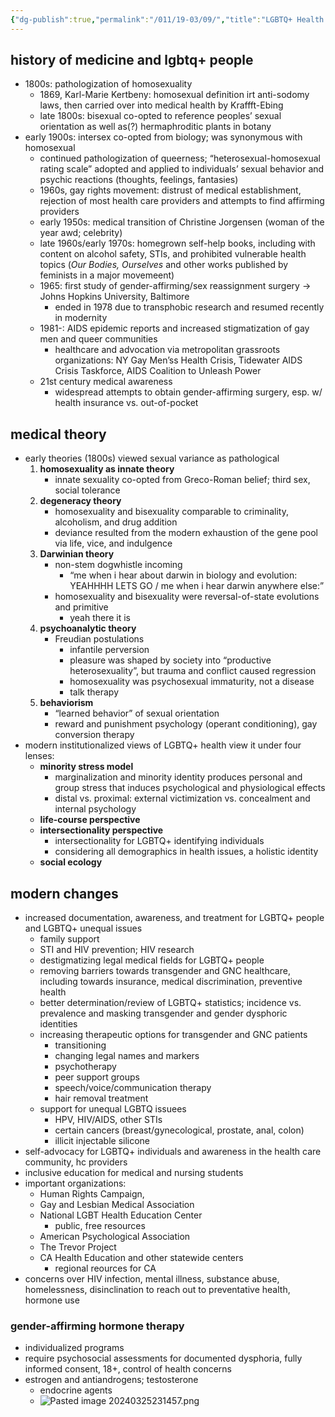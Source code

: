 ```yaml
---
{"dg-publish":true,"permalink":"/011/19-03/09/","title":"LGBTQ+ Health and Wellness","tags":["SJS310"],"noteIcon":"1","created":"2024-09-26T13:45:04.177-07:00","updated":"2024-09-26T15:33:32.570-07:00"}
---
```


## history of medicine and lgbtq+ people
- 1800s: pathologization of homosexuality
	- 1869, Karl-Marie Kertbeny: homosexual definition irt anti-sodomy laws, then carried over into medical health by Kraffft-Ebing
	- late 1800s: bisexual co-opted to reference peoples’ sexual orientation as well as(?) hermaphroditic plants in botany
- early 1900s: intersex co-opted from biology; was synonymous with homosexual
	- continued pathologization of queerness; “heterosexual-homosexual rating scale” adopted and applied to individuals’ sexual behavior and psychic reactions (thoughts, feelings, fantasies)
	- 1960s, gay rights movement: distrust of medical establishment, rejection of most health care providers and attempts to find affirming providers
	- early 1950s: medical transition of Christine Jorgensen (woman of the year awd; celebrity)
	- late 1960s/early 1970s: homegrown self-help books, including with content on alcohol safety, STIs, and prohibited vulnerable health topics (*Our Bodies, Ourselves* and other works published by feminists in a major movemeent)
	- 1965: first study of gender-affirming/sex reassignment surgery → Johns Hopkins University, Baltimore
		- ended in 1978 due to transphobic research and resumed recently in modernity
	- 1981-: AIDS epidemic reports and increased stigmatization of gay men and queer communities
		- healthcare and advocation via metropolitan grassroots organizations: NY Gay Men’ss Health Crisis, Tidewater AIDS Crisis Taskforce, AIDS Coalition to Unleash Power
	- 21st century medical awareness
		- widespread attempts to obtain gender-affirming surgery, esp. w/ health insurance vs. out-of-pocket
## medical theory
- early theories (1800s) viewed sexual variance as pathological
	1. **homosexuality as innate theory**
		- innate sexuality co-opted from Greco-Roman belief; third sex, social tolerance
	2. **degeneracy theory**
		- homosexuality and bisexuality comparable to criminality, alcoholism, and drug addition
		- deviance resulted from the modern exhaustion of the gene pool via life, vice, and indulgence
	3. **Darwinian theory**
		- non-stem dogwhistle incoming
			- “me when i hear about darwin in biology and evolution: YEAHHHH LETS GO / me when i hear darwin anywhere else:”
		- homosexuality and bisexuality were reversal-of-state evolutions and primitive
			- yeah there it is
	4. **psychoanalytic theory**
		- Freudian postulations
			- infantile perversion
			- pleasure was shaped by society into “productive heterosexuality”, but trauma and conflict caused regression
			- homosexuality was psychosexual immaturity, not a disease
			- talk therapy
	5. **behaviorism**
		- “learned behavior” of sexual orientation
		- reward and punishment psychology (operant conditioning), gay conversion therapy
- modern institutionalized views of LGBTQ+ health view it under four lenses:
	- **minority stress model**
		- marginalization and minority identity produces personal and group stress that induces psychological and physiological effects
		- distal vs. proximal: external victimization vs. concealment and internal psychology
	- **life-course perspective**
	- **intersectionality perspective**
		- intersectionality for LGBTQ+ identifying individuals
		- considering all demographics in health issues, a holistic identity
	- **social ecology**
## modern changes
- increased documentation, awareness, and treatment for LGBTQ+ people and LGBTQ+ unequal issues
	- family support
	- STI and HIV prevention; HIV research
	- destigmatizing legal medical fields for LGBTQ+ people
	- removing barriers towards transgender and GNC healthcare, including towards insurance, medical discrimination, preventive health
	- better determination/review of LGBTQ+ statistics; incidence vs. prevalence and masking transgender and gender dysphoric identities
	- increasing therapeutic options for transgender and GNC patients
		- transitioning
		- changing legal names and markers
		- psychotherapy
		- peer support groups
		- speech/voice/communication therapy
		- hair removal treatment
	- support for unequal LGBTQ issuees
		- HPV, HIV/AIDS, other STIs
		- certain cancers (breast/gynecological, prostate, anal, colon)
		- illicit injectable silicone
- self-advocacy for LGBTQ+ individuals and awareness in the health care community, hc providers
- inclusive education for medical and nursing students
- important organizations:
	- Human Rights Campaign,
	- Gay and Lesbian Medical Association
	- National LGBT Health Education Center
		- public, free resources
	- American Psychological Association
	- The Trevor Project
	- CA Health Education and other statewide centers
		- regional reources for CA
- concerns over HIV infection, mental illness, substance abuse, homelessness, disinclination to reach out to preventative health, hormone use
### gender-affirming hormone therapy
- individualized programs
- require psychosocial assessments for documented dysphoria, fully informed consent, 18+, control of health concerns
- estrogen and antiandrogens; testosterone
	- endocrine agents
	- ![Pasted image 20240325231457.png](/img/user/090%20Images%20(Public)/Pasted%20image%2020240325231457.png)